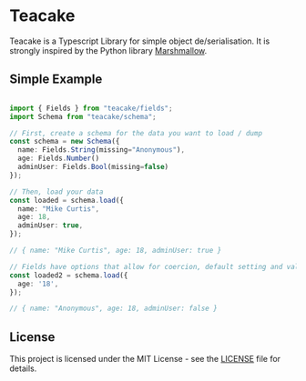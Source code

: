# Teacake

Teacake is a Typescript Library for simple object de/serialisation. It is strongly inspired by the Python library [Marshmallow](https://github.com/marshmallow-code/marshmallow).


## Simple Example

```typescript

import { Fields } from "teacake/fields";
import Schema from "teacake/schema";

// First, create a schema for the data you want to load / dump
const schema = new Schema({
  name: Fields.String(missing="Anonymous"),
  age: Fields.Number()
  adminUser: Fields.Bool(missing=false)
});

// Then, load your data
const loaded = schema.load({
  name: "Mike Curtis",
  age: 18,
  adminUser: true,
});

// { name: "Mike Curtis", age: 18, adminUser: true }

// Fields have options that allow for coercion, default setting and validation
const loaded2 = schema.load({
  age: '18',
});

// { name: "Anonymous", age: 18, adminUser: false }
```

## License

This project is licensed under the MIT License - see the [LICENSE](LICENSE) file for details.
